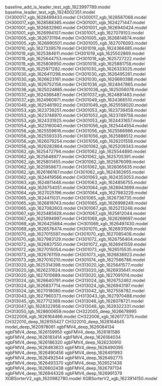 baseline_add_is_leader_test_xgb_1623997789.model
baseline_leader_test_xgb_1624002351.model
CH300017_xgb_1628499433.model
CH300017_xgb_1628587068.model
CH300017_xgb_1628588385.model
CH301001_xgb_1624271447.model
CH301001_xgb_1626832960.model
CH301001_xgb_1626940424.model
CH301001_xgb_1626994107.model
CH301001_xgb_1627079103.model
CH301005_xgb_1626731194.model
CH301005_xgb_1626814874.model
CH301005_xgb_1626990501.model
CH301005_xgb_1627076093.model
CH301010_xgb_1627339579.model
CH301019_xgb_1624366485.model
CH301019_xgb_1625384611.model
CH301019_xgb_1625502869.model
CH301019_xgb_1625644753.model
CH301019_xgb_1625727222.model
CH301019_xgb_1625806950.model
CH301019_xgb_1625881758.model
CH301019_xgb_1625971282.model
CH301030_xgb_1626333025.model
CH301030_xgb_1626411298.model
CH301030_xgb_1626495261.model
CH301030_xgb_1626623161.model
CH301030_xgb_1626660388.model
CH301030_xgb_1626752158.model
CH301036_xgb_1624847865.model
CH301036_xgb_1625024885.model
CH301036_xgb_1625056078.model
CH301037_xgb_1624366487.model
CH301037_xgb_1624881483.model
CH301037_xgb_1624960971.model
CH301049_xgb_1624366510.model
CH301049_xgb_1625461902.model
CH301049_xgb_1625558020.model
CH301053_xgb_1623739251.model
CH301053_xgb_1623739458.model
CH301053_xgb_1623748970.model
CH301053_xgb_1623749758.model
CH301053_xgb_1624331925.model
CH301053_xgb_1624431657.model
CH301054_xgb_1623160040.model
CH301056_xgb_1625444554.model
CH301056_xgb_1625559616.model
CH301056_xgb_1625566986.model
CH301056_xgb_1625593335.model
CH301056_xgb_1625888512.model
CH301056_xgb_1626079254.model
CH301056_xgb_1626201558.model
CH301056_xgb_1626282864.model
CH301062_lgb_1625209343.model
CH301062_lgb_1625472794.model
CH301062_lgb_1625544890.model
CH301062_lgb_1625648977.model
CH301062_lgb_1625705391.model
CH301062_lgb_1625801455.model
CH301062_lgb_1625876099.model
CH301062_lgb_1625958673.model
CH301062_lgb_1626065635.model
CH301062_lgb_1626166167.model
CH301062_xgb_1624362655.model
CH301062_xgb_1624419566.model
CH301063_xgb_1624353053.model
CH301063_xgb_1624811448.model
CH301063_xgb_1624856755.model
CH301064_xgb_1626754051.model
CH301064_xgb_1626943699.model
CH301064_xgb_1627025196.model
CH301064_xgb_1627983229.model
CH301065_xgb_1624411031.model
CH301065_xgb_1626736735.model
CH301065_xgb_1626819743.model
CH301065_xgb_1626998249.model
CH301065_xgb_1627082603.model
CH301067_xgb_1625213248.model
CH301067_xgb_1625485928.model
CH301067_xgb_1625812044.model
CH301067_xgb_1625994997.model
CH301069_xgb_1626269697.model
CH301069_xgb_1626425684.model
CH301069_xgb_1626497430.model
CH301069_xgb_1626576474.model
CH301070_xgb_1626931509.model
CH301070_xgb_1627015597.model
CH301070_xgb_1627085408.model
CH301070_xgb_1627983129.model
CH301072_xgb_1626756404.model
CH301072_xgb_1626837550.model
CH301072_xgb_1626941559.model
CH301072_xgb_1627015054.model
CH301073_xgb_1626515535.model
CH301073_xgb_1626761159.model
CH301073_xgb_1626838923.model
CH301073_xgb_1627010210.model
CH301074_xgb_1627566786.model
CH313020_lgb_1625314398.model
CH313020_lgb_1625641577.model
CH313020_lgb_1626231624.model
CH313020_lgb_1626935641.model
CH313020_lgb_1627010689.model
CH313020_lgb_1627091014.model
CH313024_lgb_1626640791.model
CH313024_lgb_1626752462.model
CH313024_lgb_1626837714.model
CH313024_lgb_1626943197.model
CH313024_lgb_1627018080.model
CH313042_lgb_1627558782.model
CH313043_lgb_1627960373.model
CH313043_lgb_1627970488.model
CH313045_lgb_1627712369.model
CH313046_lgb_1628078721.model
CH313047_lgb_1628322958.model
CH313048_lgb_1628322331.model
CH313050_lgb_1628600659.model
CH322005_deep_1626678995
CH322006_xgb_1626164466.model
CH322006_xgb_1626177375.model
CH322010_deep_1628155427
CH322010_deep_1628164645
model_deep_1620978061
xgbFMV4_deep_1626084134
xgbFMV4_deep_1626159950
xgbFMV4_deep_1626181586
xgbFMV4_deep_1626183414
xgbFMV4_deep_1626184034
xgbFMV4_deep_1626186320
xgbFMV4_deep_1626230910
xgbFMV4_deep_1626463833
xgbFMV4_deep_1626490095
xgbFMV4_deep_1626490456
xgbFMV4_deep_1626491993
xgbFMV4_deep_1626492544
xgbFMV4_deep_1626492775
xgbFMV4_deep_1626493370
xgbFMV4_deep_1626521438
xgbFMV4_deep_1626602438
xgbFMV4_deep_1626797134
xgbFMV4_deep_1626944328
xgbFMV4_deep_1626991379
XGBSorterV2_xgb_1620982780.model
XGBSorterV2_xgb_1623914150.model